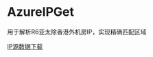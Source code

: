 # AzureIPGet

用于解析R6亚太除香港外机房IP，实现精确匹配区域

[IP源数据下载](https://www.microsoft.com/en-us/download/details.aspx?id=56519)
